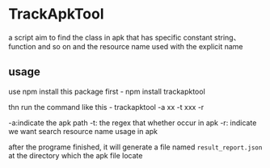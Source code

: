 # TrackApkTool
a script aim to find the class in apk that has specific constant string、function and so on and the resource name used with the explicit name

## usage
use npm install this package first - npm install trackapktool

thn run the command like this - trackapktool -a xx -t xxx -r

-a:indicate the apk path
-t: the regex that whether occur in apk
-r: indicate we want search resource name usage in apk

after the programe finished, it will generate a file named `result_report.json` at the directory which the apk file locate
